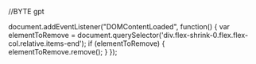 //BYTE gpt

document.addEventListener("DOMContentLoaded", function() {
    var elementToRemove = document.querySelector('div.flex-shrink-0.flex.flex-col.relative.items-end');
    if (elementToRemove) {
        elementToRemove.remove();
    }
});


